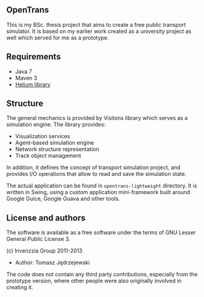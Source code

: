 OpenTrans
---------

This is my BSc. thesis project that aims to create a free
public transport simulator. It is based on my earlier work
created as a university project as well which served for
me as a prototype.

Requirements
------------

* Java 7
* Maven 3
* [Helium library](http://github.com/zyxist/helium)

Structure
---------

The general mechanics is provided by Visitons library which
serves as a simulation engine. The library provides:

* Visualization services
* Agent-based simulation engine
* Network structure representation
* Track object management

In addition, it defines the concept of transport simulation
project, and provides I/O operations that allow to read and
save the simulation state.

The actual application can be found in `opentrans-lightweight`
directory. It is written in Swing, using a custom application
mini-framework built around Google Guice, Google Guava and
other tools.

License and authors
-------------------

The software is available as a free software under the terms
of GNU Lesser General Public License 3.

(c) Invenzzia Group 2011-2013

* Author: Tomasz Jędrzejewski

The code does not contain any third party contributions,
especially from the prototype version, where other people
were also originally involved in creating it.